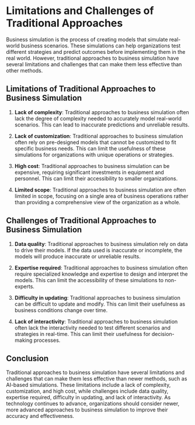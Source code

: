 Limitations and Challenges of Traditional Approaches
=======================================================================================

Business simulation is the process of creating models that simulate real-world business scenarios. These simulations can help organizations test different strategies and predict outcomes before implementing them in the real world. However, traditional approaches to business simulation have several limitations and challenges that can make them less effective than other methods.

Limitations of Traditional Approaches to Business Simulation
------------------------------------------------------------

1. **Lack of complexity**: Traditional approaches to business simulation often lack the degree of complexity needed to accurately model real-world scenarios. This can lead to inaccurate predictions and unreliable results.

2. **Lack of customization**: Traditional approaches to business simulation often rely on pre-designed models that cannot be customized to fit specific business needs. This can limit the usefulness of these simulations for organizations with unique operations or strategies.

3. **High cost**: Traditional approaches to business simulation can be expensive, requiring significant investments in equipment and personnel. This can limit their accessibility to smaller organizations.

4. **Limited scope**: Traditional approaches to business simulation are often limited in scope, focusing on a single area of business operations rather than providing a comprehensive view of the organization as a whole.

Challenges of Traditional Approaches to Business Simulation
-----------------------------------------------------------

1. **Data quality**: Traditional approaches to business simulation rely on data to drive their models. If the data used is inaccurate or incomplete, the models will produce inaccurate or unreliable results.

2. **Expertise required**: Traditional approaches to business simulation often require specialized knowledge and expertise to design and interpret the models. This can limit the accessibility of these simulations to non-experts.

3. **Difficulty in updating**: Traditional approaches to business simulation can be difficult to update and modify. This can limit their usefulness as business conditions change over time.

4. **Lack of interactivity**: Traditional approaches to business simulation often lack the interactivity needed to test different scenarios and strategies in real-time. This can limit their usefulness for decision-making processes.

Conclusion
----------

Traditional approaches to business simulation have several limitations and challenges that can make them less effective than newer methods, such as AI-based simulations. These limitations include a lack of complexity, customization, and high cost, while challenges include data quality, expertise required, difficulty in updating, and lack of interactivity. As technology continues to advance, organizations should consider newer, more advanced approaches to business simulation to improve their accuracy and effectiveness.
